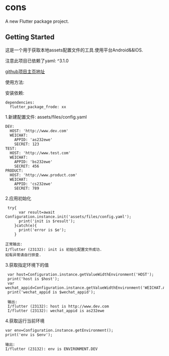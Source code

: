 # cons

A new Flutter package project.

## Getting Started

这是一个用于获取本地assets配置文件的工具.使用平台Android&&IOS.

注意此项目已依赖了yaml: ^3.1.0

[github项目主页地址](https://flutter.dev/developing-packages/)

使用方法:

安装依赖:

```
dependencies:
  flutter_package_frode: xx
```


1.新建配置文件: assets/files/config.yaml
```
DEV:
  HOST: 'http://www.dev.com'
  WEICHAT:
    APPID: 'as232ewe'
    SECRET: 123
TEST:
  HOST: 'http://www.test.com'
  WEICHAT:
    APPID: 'bs232ewe'
    SECRET: 456
PRODUCT:
  HOST: 'http://www.product.com'
  WEICHAT:
    APPID: 'cs232ewe'
    SECRET: 789
```

    
2.应用初始化
    
```
 try{
      var result=await Configuration.instance.init('assets/files/config.yaml');
      print('init is $result');
    }catch(e){
      print('error is $e');
    }
    
正常输出:
I/flutter (23132): init is 初始化配置文件成功.
如有异常请自行排查.
```
3.获取指定环境下的值

```
 var host=Configuration.instance.getValueWidthEnvironment('HOST');
 print('host is $host');
 var wechat_appid=Configuration.instance.getValueWidthEnvironment('WEICHAT.APPID');
 print('wechat_appid is $wechat_appid');
 
 输出:
 I/flutter (23132): host is http://www.dev.com
 I/flutter (23132): wechat_appid is as232ewe

```
4.获取运行当前环境

```
var env=Configuration.instance.getEnvironment();
print('env is $env');

输出:
I/flutter (23132): env is ENVIRONMENT.DEV
```